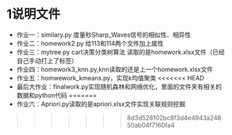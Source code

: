 ﻿# 1说明文件
* 作业一：similary.py  度量秒Sharp_Waves信号的相似性、相异性
* 作业二：homework2.py 给113和114两个文件加上属性
* 作业三：mytree.py cart决策分类树算法
  读取的是homework.xlsx文件（已经自己手动打上了标签）
* 作业四：homework3_knn.py,knn读取的还是上一个homework.xlsx文件
* 作业五：homwework_kmeans.py，实现k均值聚类
<<<<<<< HEAD
* 最后大作业：finalwork.py实现随机森林和网络优化，里面的文件夹有相关的数据和python代码
=======
* 作业六：Apriori.py读取的是apriori.xlsx文件实现关联规则挖掘
>>>>>>> 8d3d528102bc8f3d4e4943a24850ab04f7160fa4

